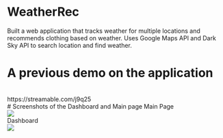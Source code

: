 # WeatherRec 
Built a web application that tracks weather for multiple locations and recommends clothing based on weather. Uses Google Maps API and Dark Sky API to search location and find weather. 
<br/>
# A previous demo on the application
<br />
https://streamable.com/j9q25
<br /> 
# Screenshots of the Dashboard and Main page 
Main Page <br/>
<img src="https://i.imgur.com/jlJ7jLe.png">
<br />
Dashboard <br/>
<img src="https://i.imgur.com/6X1JkQ4.png">

